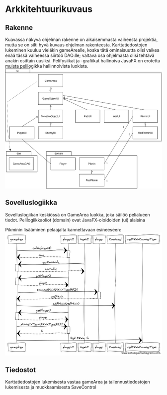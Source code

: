 # Arkkitehtuurikuvaus

## Rakenne

Kuavassa näkyvä ohjelman rakenne on aikaisemmasta vaiheesta projektia, mutta se on silti hyvä kuvaus ohjelman rakenteesta. Karttatiedostojen lukeminen kuuluu vieläkin gameArealle, koska tätä ominaisuutta olisi vaikea enää tässä vaiheessa siirtöö DAO:lle; valtava osa ohjelmasta olisi tehtävä anakin osittain uusiksi. Pelifysiikat ja -grafiikat hallinoiva JavaFX on erotettu muista pelilogikka hallinnoivista luokista.
![Arkkitehtuuriluonnos](https://github.com/JustAGoldeneye/ot-harjoitustyo/blob/master/Documentation/Pikmin_2D_arkkitehtuurisuunnitelma.png "Arkkitehtuuriluonnos") 

## Sovelluslogiikka

Sovelluslogiikan keskiössä on GameArea luokka, joka säilöö pelialueen tiedot. Pelilogiikkaoliot (domain) ovat JavaFX-oloidoiden (ui) alaisina

Pikminin lisääminen pelaajalta kannettavaan esineeseen:
![Sekevenssikavio](https://github.com/JustAGoldeneye/ot-harjoitustyo/blob/master/Documentation/Sekvenssikaavio.png "Sekvenssikaavio")

## Tiedostot

Karttatiedostojen lukemisesta vastaa gameArea ja tallennustiedostojen lukemisesta ja muokkaamisesta SaveControl